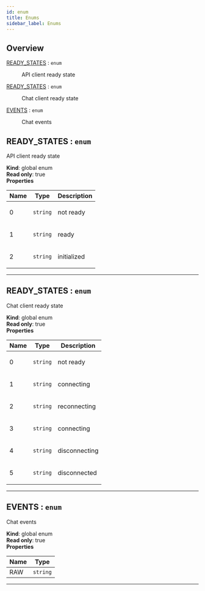 ```yaml
---
id: enum
title: Enums
sidebar_label: Enums
---
```


## Overview

<dl>
<dt><a href="#READY_STATES">READY_STATES</a> : <code>enum</code></dt>
  <dd><p>API client ready state</p>
</dd>
  <dt><a href="#READY_STATES">READY_STATES</a> : <code>enum</code></dt>
  <dd><p>Chat client ready state</p>
</dd>
  <dt><a href="#EVENTS">EVENTS</a> : <code>enum</code></dt>
  <dd><p>Chat events</p>
</dd>
  </dl>

<a name="READY_STATES"></a>

## READY\_STATES : <code>enum</code>
API client ready state

**Kind**: global enum  
**Read only**: true  
**Properties**

<table>
  <thead>
    <tr>
      <th>Name</th><th>Type</th><th>Description</th>
    </tr>
  </thead>
  <tbody>
<tr>
    <td>0</td><td><code>string</code></td><td><p>not ready</p>
</td>
    </tr><tr>
    <td>1</td><td><code>string</code></td><td><p>ready</p>
</td>
    </tr><tr>
    <td>2</td><td><code>string</code></td><td><p>initialized</p>
</td>
    </tr>  </tbody>
</table>


* * *

<a name="READY_STATES"></a>

## READY\_STATES : <code>enum</code>
Chat client ready state

**Kind**: global enum  
**Read only**: true  
**Properties**

<table>
  <thead>
    <tr>
      <th>Name</th><th>Type</th><th>Description</th>
    </tr>
  </thead>
  <tbody>
<tr>
    <td>0</td><td><code>string</code></td><td><p>not ready</p>
</td>
    </tr><tr>
    <td>1</td><td><code>string</code></td><td><p>connecting</p>
</td>
    </tr><tr>
    <td>2</td><td><code>string</code></td><td><p>reconnecting</p>
</td>
    </tr><tr>
    <td>3</td><td><code>string</code></td><td><p>connecting</p>
</td>
    </tr><tr>
    <td>4</td><td><code>string</code></td><td><p>disconnecting</p>
</td>
    </tr><tr>
    <td>5</td><td><code>string</code></td><td><p>disconnected</p>
</td>
    </tr>  </tbody>
</table>


* * *

<a name="EVENTS"></a>

## EVENTS : <code>enum</code>
Chat events

**Kind**: global enum  
**Read only**: true  
**Properties**

<table>
  <thead>
    <tr>
      <th>Name</th><th>Type</th>
    </tr>
  </thead>
  <tbody>
<tr>
    <td>RAW</td><td><code>string</code></td>
    </tr>  </tbody>
</table>


* * *

